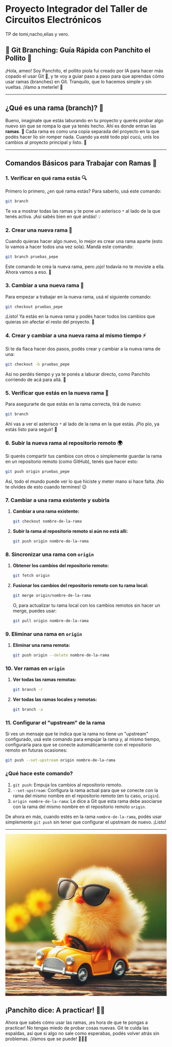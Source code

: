 # Proyecto Integrador del Taller de Circuitos Electrónicos

TP de tomi,nacho,elias y vero.

## 🐥 Git Branching: Guía Rápida con Panchito el Pollito 🐥

¡Hola, ameo! Soy Panchito, el pollito piola fui creado por IA para hacer más copado el usar Git 🐥, y te voy a guiar paso a paso para que aprendas cómo usar ramas (branches) en Git. Tranquilo, que lo hacemos simple y sin vueltas. ¡Vamo a meterle! 💪

---

## ¿Qué es una rama (branch)? 🌿

Bueno, imaginate que estás laburando en tu proyecto y querés probar algo nuevo sin que se rompa lo que ya tenés hecho. Ahí es donde entran las **ramas**. 🌱 Cada rama es como una copia separada del proyecto en la que podés hacer lío sin romper nada. Cuando ya esté todo pipí cucú, unís los cambios al proyecto principal y listo. 🎉

---

## Comandos Básicos para Trabajar con Ramas 🐾

### 1. Verificar en qué rama estás 🔍

Primero lo primero, ¿en qué rama estás? Para saberlo, usá este comando:

```bash
git branch
```

Te va a mostrar todas las ramas y te pone un asterisco `*` al lado de la que tenés activa. ¡Así sabés bien en qué andás! 💡

### 2. Crear una nueva rama 🌱

Cuando quieras hacer algo nuevo, lo mejor es crear una rama aparte (esto lo vamos a hacer todos una vez sola). Mandá este comando:

```bash
git branch pruebas_pepe
```

Este comando te crea la nueva rama, pero ¡ojo! todavía no te moviste a ella. Ahora vamos a eso. 🐥

### 3. Cambiar a una nueva rama 🎯

Para empezar a trabajar en la nueva rama, usá el siguiente comando:

```bash
git checkout pruebas_pepe
```

¡Listo! Ya estás en la nueva rama y podés hacer todos los cambios que quieras sin afectar el resto del proyecto. 🚀

### 4. Crear y cambiar a una nueva rama al mismo tiempo ⚡

Si te da fiaca hacer dos pasos, podés crear y cambiar a la nueva rama de una:

```bash
git checkout -b pruebas_pepe
```

Así no perdés tiempo y ya te ponés a laburar directo, como Panchito corriendo de acá para allá. 🐤

### 5. Verificar que estás en la nueva rama 🦅

Para asegurarte de que estás en la rama correcta, tirá de nuevo:

```bash
git branch
```

Ahí vas a ver el asterisco `*` al lado de la rama en la que estás. ¡Pío pío, ya estás listo para seguir! 🐥

### 6. Subir la nueva rama al repositorio remoto 🌍

Si querés compartir tus cambios con otros o simplemente guardar la rama en un repositorio remoto (como GitHub), tenés que hacer esto:

```bash
git push origin pruebas_pepe
```

Así, todo el mundo puede ver lo que hiciste y meter mano si hace falta. ¡No te olvides de esto cuando termines! 😉

### 7. Cambiar a una rama existente y subirla

1. **Cambiar a una rama existente:**
   ```bash
   git checkout nombre-de-la-rama
   ```

2. **Subir la rama al repositorio remoto si aún no está allí:**
   ```bash
   git push origin nombre-de-la-rama
   ```

### 8. Sincronizar una rama con `origin`

1. **Obtener los cambios del repositorio remoto:**
   ```bash
   git fetch origin
   ```

2. **Fusionar los cambios del repositorio remoto con tu rama local:**
   ```bash
   git merge origin/nombre-de-la-rama
   ```

   O, para actualizar tu rama local con los cambios remotos sin hacer un merge, puedes usar:
   ```bash
   git pull origin nombre-de-la-rama
   ```

### 9. Eliminar una rama en `origin`

1. **Eliminar una rama remota:**
   ```bash
   git push origin --delete nombre-de-la-rama
   ```

### 10. Ver ramas en `origin`

1. **Ver todas las ramas remotas:**
   ```bash
   git branch -r
   ```

2. **Ver todas las ramas locales y remotas:**
   ```bash
   git branch -a
   ```

### 11. Configurar el "upstream" de la rama

Si ves un mensaje que te indica que la rama no tiene un "upstream" configurado, usá este comando para empujar la rama y, al mismo tiempo, configurarla para que se conecte automáticamente con el repositorio remoto en futuras ocasiones:

```bash
git push --set-upstream origin nombre-de-la-rama
```

### ¿Qué hace este comando?

1. `git push`: Empuja los cambios al repositorio remoto.
2. `--set-upstream`: Configura la rama actual para que se conecte con la rama del mismo nombre en el repositorio remoto (en tu caso, `origin`).
3. `origin nombre-de-la-rama`: Le dice a Git que esta rama debe asociarse con la rama del mismo nombre en el repositorio remoto `origin`.

De ahora en más, cuando estés en la rama `nombre-de-la-rama`, podés usar simplemente `git push` sin tener que configurar el upstream de nuevo. ¡Listo!

---
![Panchito](miscellanea/panchito.jpeg)

## ¡Panchito dice: A practicar! 🐥🚀

Ahora que sabés cómo usar las ramas, ¡es hora de que te pongas a practicar! No tengas miedo de probar cosas nuevas. 
Git te cuida las espaldas, así que si algo no sale como esperabas, podés volver atrás sin problemas. ¡Vamos que se puede! 💪🐥🎉
